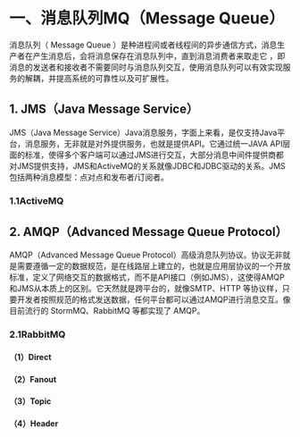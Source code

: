 # 一、消息队列MQ（Message Queue）

消息队列（ Message Queue ）是种进程间或者线程间的异步通信方式，消息生产者在产生消息后，会将消息保存在消息队列中，直到消息消费者来取走它 ，即消息的发送者和接收者不需要同时与消息队列交互，使用消息队列可以有效实现服务的解耦，并提高系统的可靠性以及可扩展性。

## 1. JMS（Java Message Service）

JMS（Java Message Service）Java消息服务，字面上来看，是仅支持Java平台，消息服务，无非就是对外提供服务，也就是提供API。它通过统一JAVA API层面的标准，使得多个客户端可以通过JMS进行交互，大部分消息中间件提供商都对JMS提供支持，JMS和ActiveMQ的关系就像JDBC和JDBC驱动的关系。JMS包括两种消息模型：点对点和发布者/订阅者。

### 1.1ActiveMQ

## 2. AMQP（Advanced Message Queue Protocol）

AMQP（Advanced Message Queue Protocol）高级消息队列协议。协议无非就是需要遵循一定的数据规范，是在线路层上建立的，也就是应用层协议的一个开放标准，定义了网络交互的数据格式，而不是API接口（例如JMS），这使得AMQP和JMS从本质上的区别。它天然就是跨平台的，就像SMTP、HTTP 等协议样，只要开发者按照规范的格式发送数据，任何平台都可以通过AMQP进行消息交互。像目前流行的 StormMQ、RabbitMQ 等都实现了 AMQP。

### 2.1RabbitMQ

#### （1）Direct

#### （2）Fanout

#### （3）Topic

#### （4）Header

